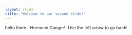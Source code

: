 ```yaml
---
layout: slide
title: "Welcome to our second slide!"
---
```

hello there.. Hermoini Ganger!.
Use the left arrow to go back!

